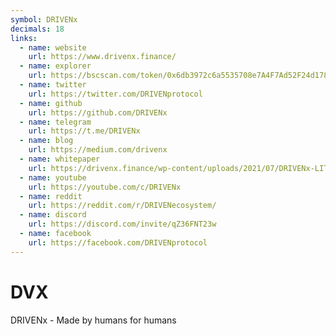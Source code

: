 ```yaml
---
symbol: DRIVENx
decimals: 18
links:
  - name: website
    url: https://www.drivenx.finance/
  - name: explorer
    url: https://bscscan.com/token/0x6db3972c6a5535708e7A4F7Ad52F24d178D9A93e
  - name: twitter
    url: https://twitter.com/DRIVENprotocol
  - name: github
    url: https://github.com/DRIVENx
  - name: telegram
    url: https://t.me/DRIVENx
  - name: blog
    url: https://medium.com/drivenx
  - name: whitepaper
    url: https://drivenx.finance/wp-content/uploads/2021/07/DRIVENx-LITEPAPER.pdf
  - name: youtube
    url: https://youtube.com/c/DRIVENx
  - name: reddit
    url: https://reddit.com/r/DRIVENecosystem/
  - name: discord
    url: https://discord.com/invite/qZ36FNT23w
  - name: facebook
    url: https://facebook.com/DRIVENprotocol
---
```


# DVX

DRIVENx - Made by humans for humans
